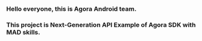 ### Hello everyone, this is Agora Android team.

### This project is Next-Generation API Example of Agora SDK with MAD skills.